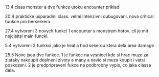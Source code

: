 13.4
class monster a dve funkce utoku encounter priklad

20.4
prakticke usparadini class. velmi intenzivni dubugovani. nova critical funkce pro berserkera

27.4
vytvoreni 3 novych funkci 1 encounter s monstrem hotov. cil je mit nejcisitsi main funcki.

5.4
vytvoreni 2 funkkci jako je heal a hod sekerou ktera dela area damage

25.5
Nove jsou dve funkce. 1 je funkce na vesnicei kde si hrac muze za zlataky nakoupit doplneni zivoty a many a navic si muze koupit i vetsi poskozeni. 2 je predpripraveni fukce na podbrobny vypis, co jaka classa dela.

